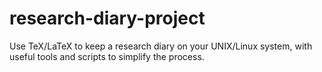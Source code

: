 research-diary-project
======================

Use TeX/LaTeX to keep a research diary on your UNIX/Linux system, with useful tools and scripts to simplify the process.